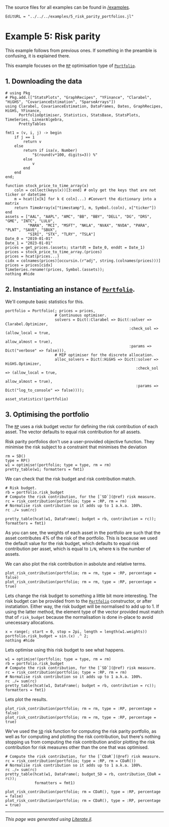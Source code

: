 The source files for all examples can be found in [/examples](https://github.com/dcelisgarza/PortfolioOptimiser.jl/tree/main/examples/).

```@meta
EditURL = "../../../examples/5_risk_parity_portfolios.jl"
```

# Example 5: Risk parity

This example follows from previous ones. If something in the preamble is confusing, it is explained there.

This example focuses on the [`RP`](@ref) optimisation type of [`Portfolio`](@ref).

## 1. Downloading the data

````@example 5_risk_parity_portfolios
# using Pkg
# Pkg.add.(["StatsPlots", "GraphRecipes", "YFinance", "Clarabel", "HiGHS", "CovarianceEstimation", "SparseArrays"])
using Clarabel, CovarianceEstimation, DataFrames, Dates, GraphRecipes, HiGHS, YFinance,
      PortfolioOptimiser, Statistics, StatsBase, StatsPlots, TimeSeries, LinearAlgebra,
      PrettyTables

fmt1 = (v, i, j) -> begin
    if j == 1
        return v
    else
        return if isa(v, Number)
            "$(round(v*100, digits=3)) %"
        else
            v
        end
    end
end;

function stock_price_to_time_array(x)
    coln = collect(keys(x))[3:end] # only get the keys that are not ticker or datetime
    m = hcat([x[k] for k ∈ coln]...) #Convert the dictionary into a matrix
    return TimeArray(x["timestamp"], m, Symbol.(coln), x["ticker"])
end
assets = ["AAL", "AAPL", "AMC", "BB", "BBY", "DELL", "DG", "DRS", "GME", "INTC", "LULU",
          "MARA", "MCI", "MSFT", "NKLA", "NVAX", "NVDA", "PARA", "PLNT", "SAVE", "SBUX",
          "SIRI", "STX", "TLRY", "TSLA"]
Date_0 = "2019-01-01"
Date_1 = "2023-01-01"
prices = get_prices.(assets; startdt = Date_0, enddt = Date_1)
prices = stock_price_to_time_array.(prices)
prices = hcat(prices...)
cidx = colnames(prices)[occursin.(r"adj", string.(colnames(prices)))]
prices = prices[cidx]
TimeSeries.rename!(prices, Symbol.(assets));
nothing #hide
````

## 2. Instantiating an instance of [`Portfolio`](@ref).

We'll compute basic statistics for this.

````@example 5_risk_parity_portfolios
portfolio = Portfolio(; prices = prices,
                      # Continuous optimiser.
                      solvers = Dict(:Clarabel => Dict(:solver => Clarabel.Optimizer,
                                                       :check_sol => (allow_local = true,
                                                                      allow_almost = true),
                                                       :params => Dict("verbose" => false))),
                      # MIP optimiser for the discrete allocation.
                      alloc_solvers = Dict(:HiGHS => Dict(:solver => HiGHS.Optimizer,
                                                          :check_sol => (allow_local = true,
                                                                         allow_almost = true),
                                                          :params => Dict("log_to_console" => false))));

asset_statistics!(portfolio)
````

## 3. Optimising the portfolio

The [`RP`](@ref) uses a risk budget vector for defining the risk contribution of each asset. The vector defaults to equal risk contribution for all assets.

Risk parity portfolios don't use a user-provided objective function. They minimise the risk subject to a constraint that minimises the deviation

````@example 5_risk_parity_portfolios
rm = SD()
type = RP()
w1 = optimise!(portfolio; type = type, rm = rm)
pretty_table(w1; formatters = fmt1)
````

We can check that the risk budget and risk contribution match.

````@example 5_risk_parity_portfolios
# Risk budget.
rb = portfolio.risk_budget
# Compute the risk contribution, for the [`SD`](@ref) risk measure.
rc = risk_contribution(portfolio; type = :RP, rm = rm)
# Normalise risk contribution so it adds up to 1 a.k.a. 100%.
rc ./= sum(rc)

pretty_table(hcat(w1, DataFrame(; budget = rb, contribution = rc)); formatters = fmt1)
````

As you can see, the weights of each asset in the portfolio are such that the asset contributes 4% of the risk of the portfolio. This is because we used the default value for the risk budget, which defaults to equal risk contribution per asset, which is equal to `1/N`, where `N` is the number of assets.

We can also plot the risk contribution in asbolute and relative terms.

````@example 5_risk_parity_portfolios
plot_risk_contribution(portfolio; rm = rm, type = :RP, percentage = false)
plot_risk_contribution(portfolio; rm = rm, type = :RP, percentage = true)
````

Lets change the risk budget to something a little bit more interesting. The risk budget can be provided from to the [`Portfolio`](@ref) constructor, or after instatiation. Either way, the risk budget will be normalised to add up to 1. If using the latter method, the element type of the vector provided must match that of `risk_budget` because the normalisation is done in-place to avoid unecessary allocations.

````@example 5_risk_parity_portfolios
x = range(; start = 0, stop = 2pi, length = length(w1.weights))
portfolio.risk_budget = sin.(x) .^ 2;
nothing #hide
````

Lets optimise using this risk budget to see what happens.

````@example 5_risk_parity_portfolios
w1 = optimise!(portfolio; type = type, rm = rm)
rb = portfolio.risk_budget
# Compute the risk contribution, for the [`SD`](@ref) risk measure.
rc = risk_contribution(portfolio; type = :RP, rm = rm)
# Normalise risk contribution so it adds up to 1 a.k.a. 100%.
rc ./= sum(rc)
pretty_table(hcat(w1, DataFrame(; budget = rb, contribution = rc)); formatters = fmt1)
````

Lets plot the results.

````@example 5_risk_parity_portfolios
plot_risk_contribution(portfolio; rm = rm, type = :RP, percentage = false)
plot_risk_contribution(portfolio; rm = rm, type = :RP, percentage = true)
````

We've used the [`SD`](@ref) risk function for computing the risk parity portfolio, as well as for computing and plotting the risk contribution, but there's nothing stopping us from computing the risk contribution and/or plotting the risk contribution for risk measures other than the one that was optimised.

````@example 5_risk_parity_portfolios
# Compute the risk contribution, for the [`CDaR`](@ref) risk measure.
rc = risk_contribution(portfolio; type = :RP, rm = CDaR())
# Normalise risk contribution so it adds up to 1 a.k.a. 100%.
rc ./= sum(rc)
pretty_table(hcat(w1, DataFrame(; budget_SD = rb, contribution_CDaR = rc));
             formatters = fmt1)

plot_risk_contribution(portfolio; rm = CDaR(), type = :RP, percentage = false)
plot_risk_contribution(portfolio; rm = CDaR(), type = :RP, percentage = true)
````

* * *

*This page was generated using [Literate.jl](https://github.com/fredrikekre/Literate.jl).*
